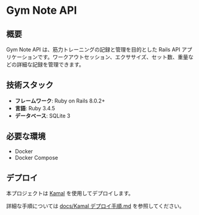 # Gym Note API

## 概要

Gym Note API は、筋力トレーニングの記録と管理を目的とした Rails API アプリケーションです。ワークアウトセッション、エクササイズ、セット数、重量などの詳細な記録を管理できます。

## 技術スタック

- **フレームワーク**: Ruby on Rails 8.0.2+
- **言語**: Ruby 3.4.5
- **データベース**: SQLite 3

## 必要な環境

- Docker
- Docker Compose

## デプロイ

本プロジェクトは [Kamal](https://kamal-deploy.org/) を使用してデプロイします。

詳細な手順については [docs/Kamal デプロイ手順.md](docs/Kamalデプロイ手順.md) を参照してください。
